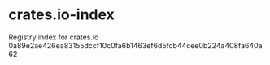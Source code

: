 # crates.io-index
Registry index for crates.io
0a89e2ae426ea83155dccf10c0fa6b1463ef6d5fcb44cee0b224a408fa640a62
